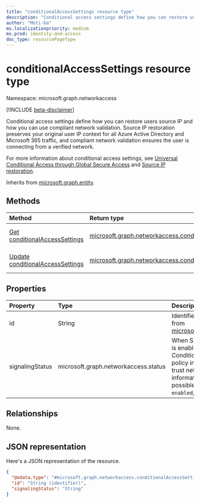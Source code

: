 ```yaml
---
title: "conditionalAccessSettings resource type"
description: "Conditional access settings define how you can restore users source IP and how you can use compliant network validation to ensure that the user is connecting from a verified network."
author: "Moti-ba"
ms.localizationpriority: medium
ms.prod: identity-and-access
doc_type: resourcePageType
---
```


# conditionalAccessSettings resource type

Namespace: microsoft.graph.networkaccess

[!INCLUDE [beta-disclaimer](../../includes/beta-disclaimer.md)]

Conditional access settings define how you can restore users source IP and how you can use compliant network validation. Source IP restoration preserves your original user IP context for all Azure Active Directory and Microsoft 365 traffic, and compliant network validation ensures the user is connecting from a verified network.

For more information about conditional access settings, see [Universal Conditional Access through Global Secure Access](https://github.com/azure/global-secure-access/how-to-target-resource) and [Source IP restoration](https://github.com/azure/global-secure-access/how-to-universal-tenant-restrictions).

Inherits from [microsoft.graph.entity](../resources/entity.md).

## Methods
|Method|Return type|Description|
|:---|:---|:---|
|[Get conditionalAccessSettings](../api/networkaccess-conditionalaccesssettings-get.md)|[microsoft.graph.networkaccess.conditionalAccessSettings](../resources/networkaccess-conditionalaccesssettings.md)|Read the properties and relationships of a [microsoft.graph.networkaccess.conditionalAccessSettings](../resources/networkaccess-conditionalaccesssettings.md) object.|
|[Update conditionalAccessSettings](../api/networkaccess-conditionalaccesssettings-update.md)|[microsoft.graph.networkaccess.conditionalAccessSettings](../resources/networkaccess-conditionalaccesssettings.md)|Update the properties of a [microsoft.graph.networkaccess.conditionalAccessSettings](../resources/networkaccess-conditionalaccesssettings.md) object.|

## Properties
|Property|Type|Description|
|:---|:---|:---|
|id|String|Identifier. Inherited from [microsoft.graph.entity](../resources/entity.md).|
|signalingStatus|microsoft.graph.networkaccess.status|When SignalingStatus is enabled, the Conditional Access policy includes zero trust network access information. The possible values are: `enabled`, `disabled`.|

## Relationships
None.

## JSON representation
Here's a JSON representation of the resource.
<!-- {
  "blockType": "resource",
  "keyProperty": "id",
  "@odata.type": "microsoft.graph.networkaccess.conditionalAccessSettings",
  "baseType": "microsoft.graph.entity",
  "openType": false
}
-->
``` json
{
  "@odata.type": "#microsoft.graph.networkaccess.conditionalAccessSettings",
  "id": "String (identifier)",
  "signalingStatus": "String"
}
```

